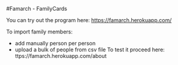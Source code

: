 
#Famarch - FamilyCards

You can try out the program here:
https://famarch.herokuapp.com/

To import family members:
- add manually person per person
- upload a bulk of people from csv file
To test it proceed here: 
ttps://famarch.herokuapp.com/about


